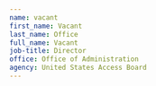 ```yaml
---
name: vacant
first_name: Vacant
last_name: Office
full_name: Vacant
job-title: Director
office: Office of Administration
agency: United States Access Board
---
```

